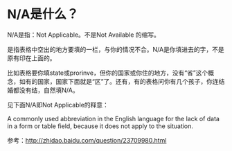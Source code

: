 # N/A是什么？

N/A是指：Not Applicable。不是Not Available 的缩写。 

是指表格中空出的地方要填的一栏，与你的情况不合。N/A是你填进去的字，不是原有印在上面的。

比如表格要你填state或prorinve，但你的国家或你住的地方，没有“省”这个概念，如有的国家，国家下面就是“区”了。还有，有的表格问你有几个孩子，你连结婚都没有结，自然填N/A。 

见下面N/A即Not Applicable的释意： 

A commonly used abbreviation in the English language for the lack of data in a form or table field, because it does not apply to the situation.

参考：http://zhidao.baidu.com/question/23709980.html

